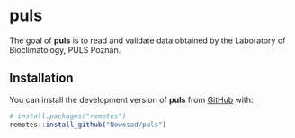 
<!-- README.md is generated from README.Rmd. Please edit that file -->

# puls

<!-- badges: start -->

<!-- badges: end -->

The goal of **puls** is to read and validate data obtained by the
Laboratory of Bioclimatology, PULS Poznan.

## Installation

You can install the development version of **puls** from
[GitHub](https://github.com/) with:

``` r
# install.packages("remotes")
remotes::install_github("Nowosad/puls")
```
